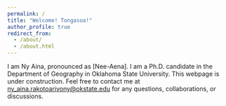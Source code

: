 ```yaml
---
permalink: /
title: "Welcome! Tongasoa!"
author_profile: true
redirect_from: 
  - /about/
  - /about.html
---
```


I am Ny Aina, pronounced as [Nee-Aena]. I am a Ph.D. candidate in the Department of Geography in Oklahoma State University. This webpage is under construction. Feel free to contact me at ny_aina.rakotoarivony@okstate.edu for any questions, collaborations, or discussions.
